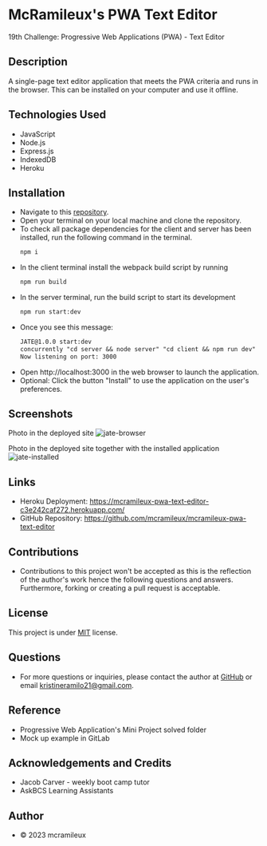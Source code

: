 # McRamileux's PWA Text Editor
19th Challenge: Progressive Web Applications (PWA) - Text Editor

## Description
A single-page text editor application that meets the PWA criteria and runs in the browser. This can be installed on your computer and use it offline.

## Technologies Used
- JavaScript
- Node.js
- Express.js
- IndexedDB
- Heroku

## Installation
- Navigate to this [repository](https://github.com/mcramileux/mcramileux-pwa-text-editor).
- Open your terminal on your local machine and clone the repository.
- To check all package dependencies for the client and server has been installed, run the following command in the terminal.
  ```md
  npm i 
  ```
- In the client terminal install the webpack build script by running
  ```md
  npm run build
  ```
- In the server terminal, run the build script to start its development
  ```md
  npm run start:dev
  ```
- Once you see this message:
  ```md
  JATE@1.0.0 start:dev
  concurrently "cd server && node server" "cd client && npm run dev"
  Now listening on port: 3000
  ```
- Open http://localhost:3000 in the web browser to launch the application.
- Optional: Click the button "Install" to use the application on the user's preferences.

## Screenshots
Photo in the deployed site
![jate-browser](https://github.com/mcramileux/mcramileux-pwa-text-editor/assets/122607160/7ef99d1b-9d6c-40bf-ad2b-407208899255)

Photo in the deployed site together with the installed application 
![jate-installed](https://github.com/mcramileux/mcramileux-pwa-text-editor/assets/122607160/603a2435-fdff-4e5d-ba4c-ee33c524b159)

## Links
- Heroku Deployment: https://mcramileux-pwa-text-editor-c3e242caf272.herokuapp.com/ 
- GitHub Repository: https://github.com/mcramileux/mcramileux-pwa-text-editor

## Contributions
* Contributions to this project won't be accepted as this is the reflection of the author's work hence the following questions and answers. Furthermore, forking or creating a pull request is acceptable.

## License
This project is under [MIT](https://choosealicense.com/licenses/mit/) license.

## Questions
* For more questions or inquiries, please contact the author at [GitHub](https://github.com/mcramileux) or email kristineramilo21@gmail.com.

## Reference
- Progressive Web Application's Mini Project solved folder
- Mock up example in GitLab

## Acknowledgements and Credits
- Jacob Carver - weekly boot camp tutor
- AskBCS Learning Assistants
  
## Author
- © 2023 mcramileux 